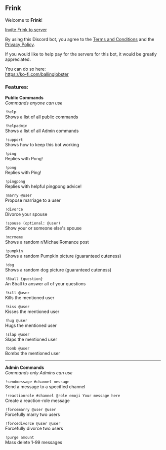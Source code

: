 ## Frink

Welcome to **Frink**!

[Invite Frink to server](https://discord.com/oauth2/authorize?client_id=1388298395503952065)

By using this Discord bot, you agree to the [Terms and Conditions](./TERMS.md) and the [Privacy Policy](./PRIVACY.md).

If you would like to help pay for the servers for this bot, it would be greatly appreciated.

You can do so here:  
https://ko-fi.com/ballinglobster

### Features:

**Public Commands**  
*Commands anyone can use*

`!help`  
Shows a list of all public commands

`!helpadmin`  
Shows a list of all Admin commands

`!support`  
Shows how to keep this bot working

`!ping`  
Replies with Pong!

`!pong`  
Replies with Ping!

`!pingpong`  
Replies with helpful pingpong advice!

`!marry @user`  
Propose marriage to a user

`!divorce`  
Divorce your spouse

`!spouse (optional: @user)`  
Show your or someone else's spouse

`!mcrmeme`  
Shows a random r/MichaelRomance post

`!pumpkin`  
Shows a random Pumpkin picture (guaranteed cuteness)

`!dog`  
Shows a random dog picture (guaranteed cuteness)

`!8ball {question}`  
An 8ball to answer all of your questions

`!kill @user`  
Kills the mentioned user

`!kiss @user`  
Kisses the mentioned user

`!hug @user`  
Hugs the mentioned user

`!slap @user`  
Slaps the mentioned user

`!bomb @user`  
Bombs the mentioned user

---

**Admin Commands**  
*Commands only Admins can use*

`!sendmessage #channel message`  
Send a message to a specified channel

`!reactionrole #channel @role emoji Your message here`  
Create a reaction-role message

`!forcemarry @user @user`  
Forcefully marry two users

`!forcedivorce @user @user`  
Forcefully divorce two users

`!purge amount`  
Mass delete 1-99 messages
